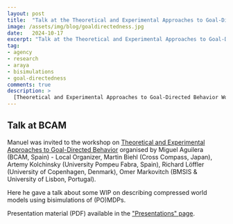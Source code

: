 ```yaml
---
layout: post
title:  "Talk at the Theoretical and Experimental Approaches to Goal-Directed Behavior Workshop"
image: /assets/img/blog/goaldirectedness.jpg
date:   2024-10-17
excerpt: "Talk at the Theoretical and Experimental Approaches to Goal-Directed Behavior Workshop"
tag:
- agency
- research
- araya
- bisimulations
- goal-directedness
comments: true
description: >
  [Theoretical and Experimental Approaches to Goal-Directed Behavior Workshop](https://www.bcamath.org/en/news-events/news/bcam-hosted-workshop-theoretical-and-experimental-approaches-goal-directed).
---
```



## Talk at BCAM
Manuel was invited to the workshop on [Theoretical and Experimental Approaches to Goal-Directed Behavior](https://www.bcamath.org/en/news-events/news/bcam-hosted-workshop-theoretical-and-experimental-approaches-goal-directed) organised by Miguel Aguilera (BCAM, Spain) - Local Organizer, Martin Biehl (Cross Compass, Japan), Artemy Kolchinsky (University Pompeu Fabra, Spain), Richard Löffler (University of Copenhagen, Denmark), Omer Markovitch (BMSIS & University of Lisbon, Portugal).

Here he gave a talk about some WIP on describing compressed world models using bisimulations of (PO)MDPs.

Presentation material (PDF) available in the ["Presentations" page](/research/presentations).